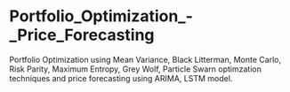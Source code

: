 # Portfolio_Optimization_-_Price_Forecasting
Portfolio Optimization using Mean Variance, Black Litterman, Monte Carlo, Risk Parity, Maximum Entropy, Grey Wolf, Particle Swarn optimzation techniques and price forecasting using ARIMA, LSTM model. 
